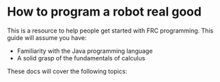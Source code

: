 # How to program a robot real good

This is a resource to help people get started with FRC programming. This guide will assume you have:
- Familiarity with the Java programming language
- A solid grasp of the fundamentals of calculus

These docs will cover the following topics: